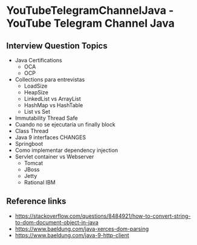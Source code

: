 # YouTubeTelegramChannelJava - YouTube Telegram Channel Java

## Interview Question Topics

- Java Certifications 
  - OCA
  - OCP
- Collections para entrevistas
  - LoadSize
  - HeapSize
  - LinkedList vs ArrayList
  - HashMap vs HashTable
  - List vs Set
- Immutability Thread Safe
- Cuando no se ejecutaría un finally block
- Class Thread
- Java 9 interfaces CHANGES
- Springboot
- Como implementar dependency injection
- Servlet container vs Webserver
  - Tomcat
  - JBoss
  - Jetty
  - Rational IBM

## Reference links
- https://stackoverflow.com/questions/8484921/how-to-convert-string-to-dom-document-object-in-java
- https://www.baeldung.com/java-xerces-dom-parsing
- https://www.baeldung.com/java-9-http-client